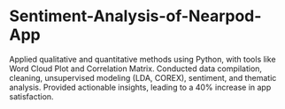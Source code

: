 # Sentiment-Analysis-of-Nearpod-App
Applied qualitative and quantitative methods using Python, with tools like Word Cloud Plot and Correlation Matrix.  Conducted data compilation, cleaning, unsupervised modeling (LDA, COREX), sentiment, and thematic analysis.  Provided actionable insights, leading to a 40% increase in app satisfaction.
